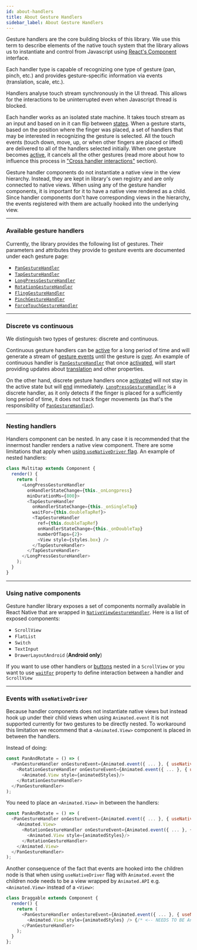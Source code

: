 ```yaml
---
id: about-handlers
title: About Gesture Handlers
sidebar_label: About Gesture Handlers
---
```


Gesture handlers are the core building blocks of this library.
We use this term to describe elements of the native touch system that the library allows us to instantiate and control from Javascript using [React's Component](https://reactjs.org/docs/react-component.html) interface.

Each handler type is capable of recognizing one type of gesture (pan, pinch, etc.) and provides gesture-specific information via events (translation, scale, etc.).

Handlers analyse touch stream synchronously in the UI thread. This allows for the interactions to be uninterrupted even when Javascript thread is blocked.

Each handler works as an isolated state machine. It takes touch stream as an input and based on in it can flip between [states](state.md).
When a gesture starts, based on the position where the finger was placed, a set of handlers that may be interested in recognizing the gesture is selected.
All the touch events (touch down, move, up, or when other fingers are placed or lifted) are delivered to all of the handlers selected initially.
When one gesture becomes [active](state.md#active), it cancels all the other gestures (read more about how to influence this process in ["Cross handler interactions"](interactions.md) section).

Gesture handler components do not instantiate a native view in the view hierarchy. Instead, they are kept in library's own registry and are only connected to native views. When using any of the gesture handler components, it is important for it to have a native view rendered as a child.
Since handler components don't have corresponding views in the hierarchy, the events registered with them are actually hooked into the underlying view.

---
### Available gesture handlers

Currently, the library provides the following list of gestures. Their parameters and attributes they provide to gesture events are documented under each gesture page:
 - [`PanGestureHandler`](handler-pan.md)
 - [`TapGestureHandler`](handler-tap.md)
 - [`LongPressGestureHandler`](handler-longpress.md)
 - [`RotationGestureHandler`](handler-rotation.md)
 - [`FlingGestureHandler`](handler-fling.md)
 - [`PinchGestureHandler`](handler-pinch.md)
 - [`ForceTouchGestureHandler`](handler-force.md)

---
### Discrete vs continuous

We distinguish two types of gestures: discrete and continuous.

Continuous gesture handlers can be [active](state.md#active) for a long period of time and will generate a stream of [gesture events](handler-common.md#ongestureevent) until the gesture is [over](state.md#ended).
An example of continuous handler is [`PanGestureHandler`](handler-pan.md) that once [activated](state.md#active), will start providing updates about [translation](handler-pan.md#translationx) and other properties.

On the other hand, discrete gesture handlers once [activated](state.md#active) will not stay in the active state but will [end](state.md#ended) immediately.
[`LongPressGestureHandler`](handler-longpress.md) is a discrete handler, as it only detects if the finger is placed for a sufficiently long period of time, it does not track finger movements (as that's the responsibility of [`PanGestureHandler`](handler-pan.md)).

---
### Nesting handlers

Handlers component can be nested. In any case it is recommended that the innermost handler renders a native view component. There are some limitations that apply when [using `useNativeDriver` flag](#events-with-usenativedriver). An example of nested handlers:

```js
class Multitap extends Component {
  render() {
    return (
      <LongPressGestureHandler
        onHandlerStateChange={this._onLongpress}
        minDurationMs={800}>
        <TapGestureHandler
          onHandlerStateChange={this._onSingleTap}
          waitFor={this.doubleTapRef}>
          <TapGestureHandler
            ref={this.doubleTapRef}
            onHandlerStateChange={this._onDoubleTap}
            numberOfTaps={2}>
            <View style={styles.box} />
          </TapGestureHandler>
        </TapGestureHandler>
      </LongPressGestureHandler>
    );
  }
}
```

---
### Using native components

Gesture handler library exposes a set of components normally available in React Native that are wrapped in [`NativeViewGestureHandler`](handlers.md).
Here is a list of exposed components:
 - `ScrollView`
 - `FlatList`
 - `Switch`
 - `TextInput`
 - `DrawerLayoutAndroid` (**Android only**)

If you want to use other handlers or [buttons](component-buttons.md) nested in a `ScrollView` or you want to use [`waitFor`](handler-common.md#waitfor) property to define interaction between a handler and `ScrollView`

---
### Events with `useNativeDriver`

Because handler components does not instantiate native views but instead hook up under their child views when using `Animated.event` it is not supported currently for two gestures to be directly nested.
To workaround this limitation we recommend that a `<Animated.View>` component is placed in between the handlers.

Instead of doing:
```js
const PanAndRotate = () => (
  <PanGestureHandler onGestureEvent={Animated.event({ ... }, { useNativeDriver: true })}>
    <RotationGestureHandler onGestureEvent={Animated.event({ ... }, { useNativeDriver: true })}>
      <Animated.View style={animatedStyles}/>
    </RotationGestureHandler>
  </PanGestureHandler>
);
```

You need to place an `<Animated.View>` in between the handlers:
```js
const PanAndRotate = () => (
  <PanGestureHandler onGestureEvent={Animated.event({ ... }, { useNativeDriver: true })}>
    <Animated.View>
      <RotationGestureHandler onGestureEvent={Animated.event({ ... }, { useNativeDriver: true })}>
        <Animated.View style={animatedStyles}/>
      </RotationGestureHandler>
    </Animated.View>
  </PanGestureHandler>
);
```

Another consequence of the fact that events are hooked into the children node is that when using `useNativeDriver` flag with `Animated.event` the children node needs to be a view wrapped by `Animated.API` e.g. `<Animated.View>` instead of a `<View>`:

```js
class Draggable extends Component {
  render() {
    return (
      <PanGestureHandler onGestureEvent={Animated.event({ ... }, { useNativeDriver: true })}>
        <Animated.View style={animatedStyles} /> {/* <-- NEEDS TO BE Animated.View */}
      </PanGestureHandler>
    );
  }
};
```
